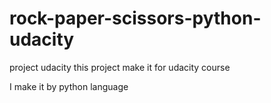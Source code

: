 # rock-paper-scissors-python-udacity
project udacity
this project make it for udacity course

I make it by python language
